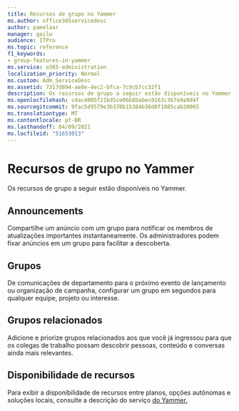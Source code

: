 ```yaml
---
title: Recursos de grupo no Yammer
ms.author: office365servicedesc
author: pamelaar
manager: gailw
audience: ITPro
ms.topic: reference
f1_keywords:
- group-features-in-yammer
ms.service: o365-administration
localization_priority: Normal
ms.custom: Adm_ServiceDesc
ms.assetid: 7317d894-ae8e-4ec2-bfca-7c9cb7cc32f1
description: Os recursos de grupo a seguir estão disponíveis no Yammer.
ms.openlocfilehash: c4ac4005f21bd5ce06b8babec0163c367e9a9d4f
ms.sourcegitcommit: 9fac5d9579e3b370b15384b36d0f1805cab20065
ms.translationtype: MT
ms.contentlocale: pt-BR
ms.lasthandoff: 04/09/2021
ms.locfileid: "51653013"
---
```

# <a name="group-features-in-yammer"></a>Recursos de grupo no Yammer

Os recursos de grupo a seguir estão disponíveis no Yammer.
  
## <a name="announcements"></a>Announcements

Compartilhe um anúncio com um grupo para notificar os membros de atualizações importantes instantaneamente. Os administradores podem fixar anúncios em um grupo para facilitar a descoberta.
  
## <a name="groups"></a>Grupos

De comunicações de departamento para o próximo evento de lançamento ou organização de campanha, configurar um grupo em segundos para qualquer equipe, projeto ou interesse.
  
## <a name="related-groups"></a>Grupos relacionados

Adicione e priorize grupos relacionados aos que você já ingressou para que os colegas de trabalho possam descobrir pessoas, conteúdo e conversas ainda mais relevantes.
  
## <a name="feature-availability"></a>Disponibilidade de recursos

Para exibir a disponibilidade de recursos entre planos, opções autônomas e soluções locais, consulte a descrição do serviço [do Yammer.](yammer-service-description.md)
  